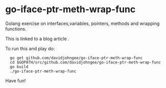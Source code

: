 # go-iface-ptr-meth-wrap-func
Golang exercise on interfaces,variables, pointers, methods and wrapping functions.

This is linked to a blog article <here>.

To run this and play do:
```
  go get github.com/davidjohngee/go-iface-ptr-meth-wrap-func
  cd $GOPATH/src/github.com/davidjohngee/go-iface-ptr-meth-wrap-func
  go build
  ./go-iface-ptr-meth-wrap-func
```

Have fun!
